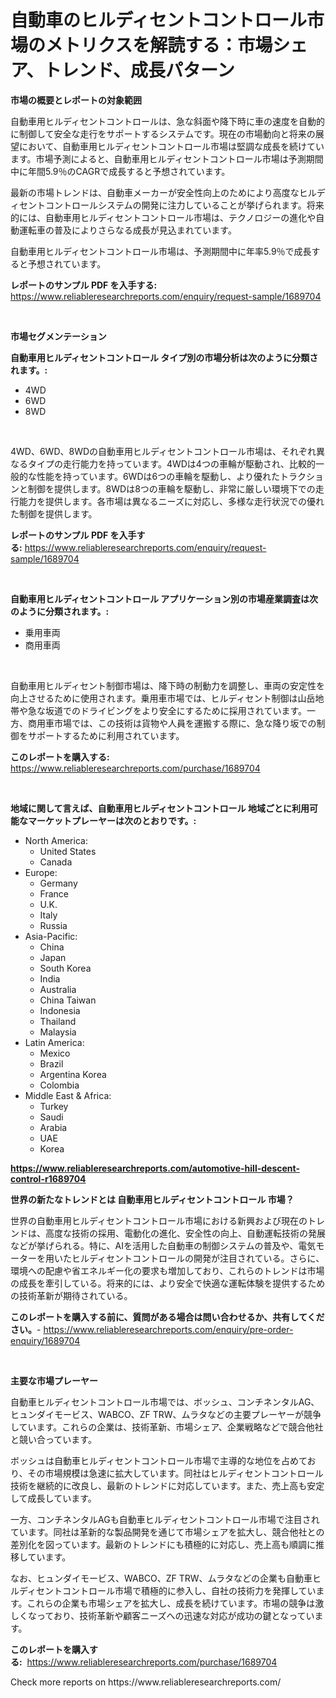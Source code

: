<p><h1>自動車のヒルディセントコントロール市場のメトリクスを解読する：市場シェア、トレンド、成長パターン</h1></p><p><strong>市場の概要とレポートの対象範囲</strong></p>
<p><p>自動車用ヒルディセントコントロールは、急な斜面や降下時に車の速度を自動的に制御して安全な走行をサポートするシステムです。現在の市場動向と将来の展望において、自動車用ヒルディセントコントロール市場は堅調な成長を続けています。市場予測によると、自動車用ヒルディセントコントロール市場は予測期間中に年間5.9％のCAGRで成長すると予想されています。</p><p>最新の市場トレンドは、自動車メーカーが安全性向上のためにより高度なヒルディセントコントロールシステムの開発に注力していることが挙げられます。将来的には、自動車用ヒルディセントコントロール市場は、テクノロジーの進化や自動運転車の普及によりさらなる成長が見込まれています。</p><p>自動車用ヒルディセントコントロール市場は、予測期間中に年率5.9％で成長すると予想されています。</p></p>
<p><strong>レポートのサンプル PDF を入手する:</strong> <a href="https://www.reliableresearchreports.com/enquiry/request-sample/1689704">https://www.reliableresearchreports.com/enquiry/request-sample/1689704</a></p>
<p>&nbsp;</p>
<p><strong>市場セグメンテーション</strong></p>
<p><strong>自動車用ヒルディセントコントロール タイプ別の市場分析は次のように分類されます。:</strong></p>
<p><ul><li>4WD</li><li>6WD</li><li>8WD</li></ul></p>
<p>&nbsp;</p>
<p><p>4WD、6WD、8WDの自動車用ヒルディセントコントロール市場は、それぞれ異なるタイプの走行能力を持っています。4WDは4つの車輪が駆動され、比較的一般的な性能を持っています。6WDは6つの車輪を駆動し、より優れたトラクションと制御を提供します。8WDは8つの車輪を駆動し、非常に厳しい環境下での走行能力を提供します。各市場は異なるニーズに対応し、多様な走行状況での優れた制御を提供します。</p></p>
<p><strong>レポートのサンプル PDF を入手する:</strong>&nbsp;<a href="https://www.reliableresearchreports.com/enquiry/request-sample/1689704">https://www.reliableresearchreports.com/enquiry/request-sample/1689704</a></p>
<p>&nbsp;</p>
<p><strong> 自動車用ヒルディセントコントロール アプリケーション別の市場産業調査は次のように分類されます。:</strong></p>
<p><ul><li>乗用車両</li><li>商用車両</li></ul></p>
<p>&nbsp;</p>
<p><p>自動車用ヒルディセント制御市場は、降下時の制動力を調整し、車両の安定性を向上させるために使用されます。乗用車市場では、ヒルディセント制御は山岳地帯や急な坂道でのドライビングをより安全にするために採用されています。一方、商用車市場では、この技術は貨物や人員を運搬する際に、急な降り坂での制御をサポートするために利用されています。</p></p>
<p><strong>このレポートを購入する:</strong>&nbsp; <a href="https://www.reliableresearchreports.com/purchase/1689704">https://www.reliableresearchreports.com/purchase/1689704</a></p>
<p>&nbsp;</p>
<p><strong>地域に関して言えば、自動車用ヒルディセントコントロール 地域ごとに利用可能なマーケットプレーヤーは次のとおりです。:</strong></p>
<p><ul>
    <li>
        North America:
        <ul>
            <li>United States</li>
            <li>Canada</li>
        </ul>
    </li>
    <li>
        Europe:
        <ul>
            <li>Germany</li>
            <li>France</li>
            <li>U.K.</li>
            <li>Italy</li>
            <li>Russia</li>
        </ul>
    </li>
    <li>
        Asia-Pacific:
        <ul>
            <li>China</li>
            <li>Japan</li>
            <li>South Korea</li>
            <li>India</li>
            <li>Australia</li>
            <li>China Taiwan</li>
            <li>Indonesia</li>
            <li>Thailand</li>
            <li>Malaysia</li>
        </ul>
    </li>
    <li>
        Latin America:
        <ul>
            <li>Mexico</li>
            <li>Brazil</li>
            <li>Argentina Korea</li>
            <li>Colombia</li>
        </ul>
    </li>
    <li>
        Middle East & Africa:
        <ul>
            <li>Turkey</li>
            <li>Saudi</li>
            <li>Arabia</li>
            <li>UAE</li>
            <li>Korea</li>
        </ul>
    </li>
    </ul></p>
<p><strong><a href="https://www.reliableresearchreports.com/automotive-hill-descent-control-r1689704">https://www.reliableresearchreports.com/automotive-hill-descent-control-r1689704</a></strong>&nbsp;</p>
<p><strong>世界の新たなトレンドとは 自動車用ヒルディセントコントロール 市場？</strong></p>
<p><p>世界の自動車用ヒルディセントコントロール市場における新興および現在のトレンドは、高度な技術の採用、電動化の進化、安全性の向上、自動運転技術の発展などが挙げられる。特に、AIを活用した自動車の制御システムの普及や、電気モーターを用いたヒルディセントコントロールの開発が注目されている。さらに、環境への配慮や省エネルギー化の要求も増加しており、これらのトレンドは市場の成長を牽引している。将来的には、より安全で快適な運転体験を提供するための技術革新が期待されている。</p></p>
<p><strong>このレポートを購入する前に、質問がある場合は問い合わせるか、共有してください。</strong>- <a href="https://www.reliableresearchreports.com/enquiry/pre-order-enquiry/1689704">https://www.reliableresearchreports.com/enquiry/pre-order-enquiry/1689704</a></p>
<p>&nbsp;</p>
<p><strong>主要な市場プレーヤー</strong></p>
<p><p>自動車ヒルディセントコントロール市場では、ボッシュ、コンチネンタルAG、ヒュンダイモービス、WABCO、ZF TRW、ムラタなどの主要プレーヤーが競争しています。これらの企業は、技術革新、市場シェア、企業戦略などで競合他社と競い合っています。</p><p>ボッシュは自動車ヒルディセントコントロール市場で主導的な地位を占めており、その市場規模は急速に拡大しています。同社はヒルディセントコントロール技術を継続的に改良し、最新のトレンドに対応しています。また、売上高も安定して成長しています。</p><p>一方、コンチネンタルAGも自動車ヒルディセントコントロール市場で注目されています。同社は革新的な製品開発を通じて市場シェアを拡大し、競合他社との差別化を図っています。最新のトレンドにも積極的に対応し、売上高も順調に推移しています。</p><p>なお、ヒュンダイモービス、WABCO、ZF TRW、ムラタなどの企業も自動車ヒルディセントコントロール市場で積極的に参入し、自社の技術力を発揮しています。これらの企業も市場シェアを拡大し、成長を続けています。市場の競争は激しくなっており、技術革新や顧客ニーズへの迅速な対応が成功の鍵となっています。</p></p>
<p><strong>このレポートを購入する:</strong>&nbsp;&nbsp;<a href="https://www.reliableresearchreports.com/purchase/1689704">https://www.reliableresearchreports.com/purchase/1689704</a></p>
<p>Check more reports on https://www.reliableresearchreports.com/</p>